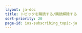 ```yaml
---
layout: ja-doc
title: トピックを購読する/購読解除する
sort-priority: 20
page-id: ios-subscribing_topic-ja
---
```


